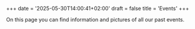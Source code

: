 +++
date = '2025-05-30T14:00:41+02:00'
draft = false
title = 'Events'
+++

On this page you can find information and pictures of all our past events.
